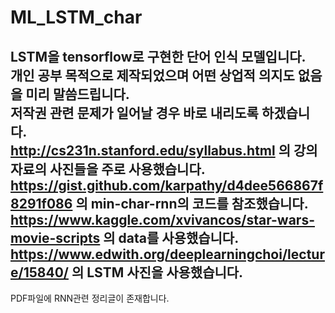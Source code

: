 # ML_LSTM_char  
LSTM을 tensorflow로 구현한 단어 인식 모델입니다.  
개인 공부 목적으로 제작되었으며 어떤 상업적 의지도 없음을 미리 말씀드립니다.  
저작권 관련 문제가 일어날 경우 바로 내리도록 하겠습니다.  
http://cs231n.stanford.edu/syllabus.html 의 강의 자료의 사진들을 주로 사용했습니다.  
https://gist.github.com/karpathy/d4dee566867f8291f086 의 min-char-rnn의 코드를 참조했습니다.  
https://www.kaggle.com/xvivancos/star-wars-movie-scripts 의 data를 사용했습니다.  
https://www.edwith.org/deeplearningchoi/lecture/15840/ 의 LSTM 사진을 사용했습니다.  
---
PDF파일에 RNN관련 정리글이 존재합니다.  
